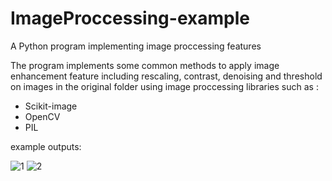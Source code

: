 # ImageProccessing-example
A Python program implementing image proccessing features

The program implements some common methods to apply image enhancement feature including rescaling, contrast, denoising and threshold on images in the original folder using image proccessing libraries such as :
- Scikit-image
- OpenCV
- PIL

example outputs:

![1](https://user-images.githubusercontent.com/56467180/127318573-d204f252-cc15-46cd-814f-e8235c7216ee.png) ![2](https://user-images.githubusercontent.com/56467180/127318891-79713162-cd8b-4f6e-8cd0-7f1a784137c0.png)



